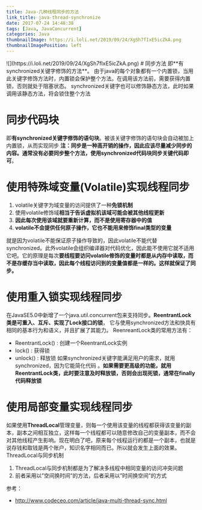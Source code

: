 ```yaml
---
title: Java-几种线程同步的方法
link_title: java-thread-synchronize
date: 2017-07-24 14:48:38
tags: [Java, JavaConcurrent]
categories: Java
thumbnailImage: https://i.loli.net/2019/09/24/XgSh7fIxE5icZkA.png	
thumbnailImagePosition: left
---
```

<span/>
<!-- more -->
![](https://i.loli.net/2019/09/24/XgSh7fIxE5icZkA.png)
<!-- toc -->
# 同步方法
即**有synchronized关键字修饰的方法**。 由于java的每个对象都有一个内置锁，当用此关键字修饰方法时，内置锁会保护整个方法。在调用该方法前，需要获得内置锁，否则就处于阻塞状态。
synchronized关键字也可以修饰静态方法，此时如果调用该静态方法，将会锁住整个方法

# 同步代码块
即**有synchronized关键字修饰的语句块**。被该关键字修饰的语句块会自动被加上内置锁，从而实现同步
**注：同步是一种高开销的操作，因此应该尽量减少同步的内容。通常没有必要同步整个方法，使用synchronized代码块同步关键代码即可**。

# 使用特殊域变量(Volatile)实现线程同步
1. volatile关键字为域变量的访问提供了一种**免锁机制**
2. 使用volatile修饰域**相当于告诉虚拟机该域可能会被其他线程更新**
3. **因此每次使用该域就要重新计算，而不是使用寄存器中的值**
4. **volatile不会提供任何原子操作，它也不能用来修饰final类型的变量**

就是因为volatile不能保证原子操作导致的，因此volatile不能代替synchronized。此外volatile会组织编译器对代码优化，因此能不使用它就不适用它吧。它的原理是每次**要线程要访问volatile修饰的变量时都是从内存中读取，而不是存缓存当中读取，因此每个线程访问到的变量值都是一样的。这样就保证了同步。**

# 使用重入锁实现线程同步
在JavaSE5.0中新增了一个java.util.concurrent包来支持同步。**ReentrantLock类是可重入、互斥、实现了Lock接口的锁**， 它与使用synchronized方法和快具有相同的基本行为和语义，并且扩展了其能力。
ReenreantLock类的常用方法有：
- ReentrantLock() : 创建一个ReentrantLock实例
- lock() : 获得锁
- unlock() : 释放锁
如果synchronized关键字能满足用户的需求，就用synchronized，因为它能简化代码 。**如果需要更高级的功能，就用ReentrantLock类，此时要注意及时释放锁，否则会出现死锁，通常在finally代码释放锁**

# 使用局部变量实现线程同步
如果使用**ThreadLocal**管理变量，则每一个使用该变量的线程都获得该变量的副本，副本之间相互独立，这样每一个线程都可以随意修改自己的变量副本，而不会对其他线程产生影响。现在明白了吧，原来每个线程运行的都是一个副本，也就是说存钱和取钱是两个账户，知识名字相同而已。所以就会发生上面的效果。
ThreadLocal与同步机制
1. ThreadLocal与同步机制都是为了解决多线程中相同变量的访问冲突问题
2. 前者采用以”空间换时间”的方法，后者采用以”时间换空间”的方式

参考：
- http://www.codeceo.com/article/java-multi-thread-sync.html
